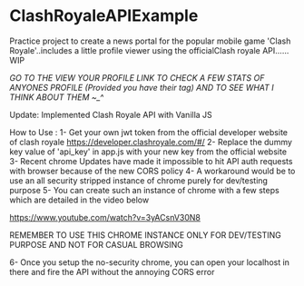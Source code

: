 # ClashRoyaleAPIExample
Practice project to create a news portal for the popular mobile game 'Clash Royale'..includes a little profile viewer using the officialClash royale API...... WIP

*GO TO THE VIEW YOUR PROFILE LINK TO CHECK A FEW STATS OF ANYONES PROFILE (Provided you have their tag) AND TO SEE WHAT I THINK ABOUT THEM ~_^*

Update: 
Implemented Clash Royale API with Vanilla JS

How to Use : 
1- Get your own jwt token from the official developer website of clash royale https://developer.clashroyale.com/#/
2- Replace the dummy key value of 'api_key' in app.js with your new key from the official website
3- Recent chrome Updates have made it impossible to hit API auth requests with browser because of the new CORS policy
4- A workaround would be to use an all security stripped instance of chrome purely for dev/testing purpose
5- You can create such an instance of chrome with a few steps which are detailed in the video below

https://www.youtube.com/watch?v=3yACsnV30N8

REMEMBER TO USE THIS CHROME INSTANCE ONLY FOR DEV/TESTING PURPOSE AND NOT FOR CASUAL BROWSING

6- Once you setup the no-security chrome, you can open your localhost in there and fire the API without the annoying CORS error
